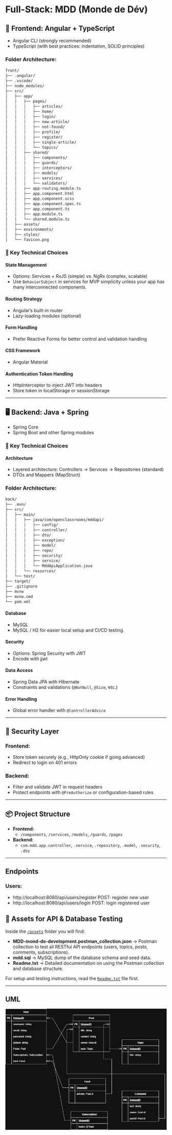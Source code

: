 # Full-Stack: MDD (Monde de Dév)

## 🔧 Frontend: Angular + TypeScript

- Angular CLI (strongly recommended)
- TypeScript (with best practices: indentation, SOLID principles)

### Folder Architecture:

```
front/
├── .angular/
├── .vscode/
├── node_modules/
├── src/
│   ├── app/
│   │   ├── pages/
│   │   │   ├── articles/
│   │   │   ├── home/
│   │   │   ├── login/
│   │   │   ├── new-article/
│   │   │   ├── not-found/
│   │   │   ├── profile/
│   │   │   ├── register/
│   │   │   ├── single-article/
│   │   │   └── topics/
│   │   ├── shared/
│   │   │   ├── components/
│   │   │   ├── guards/
│   │   │   ├── interceptors/
│   │   │   ├── models/
│   │   │   ├── services/
│   │   │   └── validators/
│   │   ├── app-routing.module.ts
│   │   ├── app.component.html
│   │   ├── app.component.scss
│   │   ├── app.component.spec.ts
│   │   ├── app.component.ts
│   │   ├── app.module.ts
│   │   └── shared.module.ts
│   ├── assets/
│   ├── environments/
│   ├── styles/
│   └── favicon.png
```

### 📌 Key Technical Choices

#### State Management

- Options: Services + RxJS (simple) vs. NgRx (complex, scalable)
- Use `BehaviorSubject` in services for MVP simplicity unless your app has many interconnected components.

#### Routing Strategy

- Angular’s built-in router
- Lazy-loading modules (optional)

#### Form Handling

- Prefer Reactive Forms for better control and validation handling

#### CSS Framework

- Angular Material

#### Authentication Token Handling

- HttpInterceptor to inject JWT into headers
- Store token in localStorage or sessionStorage

---

## 🖥️ Backend: Java + Spring

- Spring Core
- Spring Boot and other Spring modules

### 📌 Key Technical Choices

#### Architecture

- Layered architecture: Controllers → Services → Repositories (standard)
- DTOs and Mappers (MapStruct)

### Folder Architecture:

```
back/
├── .mvn/
├── src/
│   ├── main/
│   │   ├── java/com/openclassrooms/mddapi/
│   │   │   ├── config/
│   │   │   ├── controller/
│   │   │   ├── dto/
│   │   │   ├── exception/
│   │   │   ├── model/
│   │   │   ├── repo/
│   │   │   ├── security/
│   │   │   ├── service/
│   │   │   └── MddApiApplication.java
│   │   └── resources/
│   └── test/
├── target/
├── .gitignore
├── mvnw
├── mvnw.cmd
└── pom.xml
```

#### Database

- MySQL
- MySQL / H2 for easier local setup and CI/CD testing.

#### Security

- Options: Spring Security with JWT
- Encode with jjwt

#### Data Access

- Spring Data JPA with Hibernate
- Constraints and validations (`@NotNull`, `@Size`, etc.)

#### Error Handling

- Global error handler with `@ControllerAdvice`

---

## 🔐 Security Layer

### Frontend:

- Store token securely (e.g., HttpOnly cookie if going advanced)
- Redirect to login on 401 errors

### Backend:

- Filter and validate JWT in request headers
- Protect endpoints with `@PreAuthorize` or configuration-based rules

---

## 📦 Project Structure

- **Frontend:**
  - `/components`, `/services`, `/models`, `/guards`, `/pages`
- **Backend:**
  - `com.mdd.app.controller`, `.service`, `.repository`, `.model`, `.security`, `.dto`

---

## Endpoints

### Users:

- http://localhost:8080/api/users/register POST: register new user
- http://localhost:8080/api/users/login POST: login registered user

## 📂 Assets for API & Database Testing

Inside the [`/assets`](./assets) folder you will find:

- **MDD-mond-de-development.postman_collection.json** → Postman collection to test all RESTful API endpoints (users, topics, posts, comments, subscriptions).
- **mdd.sql** → MySQL dump of the database schema and seed data.
- **Readme.txt** → Detailed documentation on using the Postman collection and database structure.

For setup and testing instructions, read the [`Readme.txt`](./assets/Readme.txt) file first.

---

## UML

![MDD diagram](/Monde-de-Dev-diagram.jpg)
